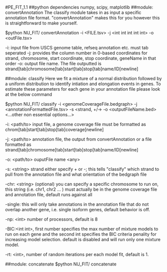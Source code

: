 #PE_FIT_1.1
##python dependencies
numpy, scipy, matplotlib
##module: convertAnnotation
The classify module takes in as input a specific annotation file format. "convertAnnotation" makes this for you however this is straightforward to make yourself.

$python NU_FIT/ convertAnnotation -i \<FILE.tsv> -j \<int int int int int> -o \<outFile.tsv>

-i: input file from USCS genome table, refseq annotation etc. must tab seperated
-j: provides the column number in 0-based coordinates for strand, chromosome, start coordinate, stop coordinate, geneName in that order
-o: output file name. The file outputted is strand[tab]chromosome[tab]start[tab]stop[tab]name/ID[newline]

##module: classify
Here we fit a mixture of a normal distribution followed by a uniform distribution to identify intiation and elongation events in genes. To estimate these parameters for each gene in your annotation file please look at the below command

$python NU_FIT/ classify -i \<genomeCoverageFile.bedgraph> -j \<annotationFormattedFile.tsv> -s \<strand, +/->  -o \<outputFileName.bed> \<...other non essential options...>

-i: \<path/to> input file, a genome coverage file must be formatted as chrom[tab]start[tab]stop[tab]coverage[newline]

-j: \<path/to> annotation file, the output from convertAnnotation or a file formatted as strand[tab]chromosome[tab]start[tab]stop[tab]name/ID[newline]

-o: \<path/to> ouputFile name \<any>

-s: \<string> strand either specify + or -; this tells "classify" which strand to pull from the annotation file and what orientation of the bedgraph file

-chr: \<string> (optional) you can specify a specific chromosome to run on, this string (i.e. chr1, chr2 ... ) must actually be in the genome coverage file and annotation file, default runs against all

-single: this will only take annotations in the annotation file that do not overlap another gene, i.e. single isoform genes, default behavior is off.

-np: \<int> number of processors, default is 8

-BIC:\<int int>, first number specifies the max number of mixture models to run on each gene and the second int specifies the BIC criteria penality for increasing model selection. default is disabled and will run only one mixture model. 

-rt: \<int>, number of random iterations per each model fit, default is 1. 


##module: concatenate
$python NU_FIT/ concatenate
